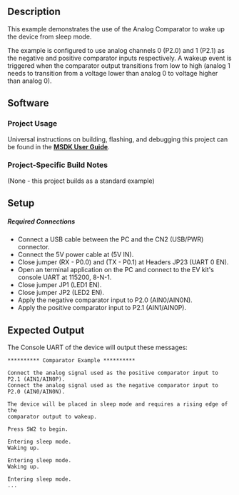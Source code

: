 ## Description

This example demonstrates the use of the Analog Comparator to wake up the device from sleep mode. 

The example is configured to use analog channels 0 (P2.0) and 1 (P2.1) as the negative and positive comparator inputs respectively. A wakeup event is triggered when the comparator output transitions from low to high (analog 1 needs to transition from a voltage lower than analog 0 to voltage higher than analog 0).

## Software

### Project Usage

Universal instructions on building, flashing, and debugging this project can be found in the **[MSDK User Guide](https://analog-devices-msdk.github.io/msdk/USERGUIDE/)**.

### Project-Specific Build Notes

(None - this project builds as a standard example)

## Setup

##### Required Connections
-   Connect a USB cable between the PC and the CN2 (USB/PWR) connector.
-   Connect the 5V power cable at (5V IN).
-   Close jumper (RX - P0.0) and (TX - P0.1) at Headers JP23 (UART 0 EN).
-   Open an terminal application on the PC and connect to the EV kit's console UART at 115200, 8-N-1.
-   Close jumper JP1 (LED1 EN).
-   Close jumper JP2 (LED2 EN).
-   Apply the negative comparator input to P2.0 (AIN0/AIN0N).
-   Apply the positive comparator input to P2.1 (AIN1/AIN0P).

## Expected Output

The Console UART of the device will output these messages:

```
********** Comparator Example **********

Connect the analog signal used as the positive comparator input to P2.1 (AIN1/AIN0P).
Connect the analog signal used as the negative comparator input to P2.0 (AIN0/AIN0N).

The device will be placed in sleep mode and requires a rising edge of the
comparator output to wakeup.

Press SW2 to begin.

Entering sleep mode.
Waking up.

Entering sleep mode.
Waking up.

Entering sleep mode.
...
```
